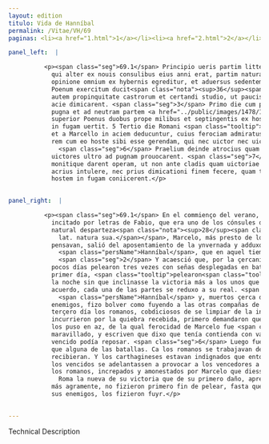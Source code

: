 ```yaml
---
layout: edition
titulo: Vida de Hanníbal
permalink: /Vitae/VH/69
paginas: <li><a href="1.html">1</a></li><li><a href="2.html">2</a></li><li><a href="3.html">3</a></li><li><a href="4.html">4</a></li><li><a href="5.html">5</a></li><li><a href="6.html">6</a></li><li><a href="7.html">7</a></li><li><a href="8.html">8</a></li><li><a href="9.html">9</a></li><li><a href="10.html">10</a></li><li><a href="11.html">11</a></li><li><a href="12.html">12</a></li><li><a href="13.html">13</a></li><li><a href="14.html">14</a></li><li><a href="15.html">15</a></li><li><a href="16.html">16</a></li><li><a href="17.html">17</a></li><li><a href="18.html">18</a></li><li><a href="19.html">19</a></li><li><a href="20.html">20</a></li><li><a href="21.html">21</a></li><li><a href="22.html">22</a></li><li><a href="23.html">23</a></li><li><a href="24.html">24</a></li><li><a href="25.html">25</a></li><li><a href="26.html">26</a></li><li><a href="27.html">27</a></li><li><a href="28.html">28</a></li><li><a href="29.html">29</a></li><li><a href="30.html">30</a></li><li><a href="31.html">31</a></li><li><a href="32.html">32</a></li><li><a href="33.html">33</a></li><li><a href="34.html">34</a></li><li><a href="35.html">35</a></li><li><a href="36.html">36</a></li><li><a href="37.html">37</a></li><li><a href="38.html">38</a></li><li><a href="39.html">39</a></li><li><a href="40.html">40</a></li><li><a href="41.html">41</a></li><li><a href="42.html">42</a></li><li><a href="43.html">43</a></li><li><a href="44.html">44</a></li><li><a href="45.html">45</a></li><li><a href="46.html">46</a></li><li><a href="47.html">47</a></li><li><a href="48.html">48</a></li><li><a href="49.html">49</a></li><li><a href="50.html">50</a></li><li><a href="51.html">51</a></li><li><a href="52.html">52</a></li><li><a href="53.html">53</a></li><li><a href="54.html">54</a></li><li><a href="55.html">55</a></li><li><a href="56.html">56</a></li><li><a href="57.html">57</a></li><li><a href="58.html">58</a></li><li><a href="59.html">59</a></li><li><a href="60.html">60</a></li><li><a href="61.html">61</a></li><li><a href="62.html">62</a></li><li><a href="63.html">63</a></li><li><a href="64.html">64</a></li><li><a href="65.html">65</a></li><li><a href="66.html">66</a></li><li><a href="67.html">67</a></li><li><a href="68.html">68</a></li><li><a href="69.html">69</a></li><li><a href="70.html">70</a></li><li><a href="71.html">71</a></li><li><a href="72.html">72</a></li><li><a href="73.html">73</a></li><li><a href="74.html">74</a></li><li><a href="75.html">75</a></li><li><a href="76.html">76</a></li><li><a href="77.html">77</a></li><li><a href="78.html">78</a></li><li><a href="79.html">79</a></li><li><a href="80.html">80</a></li><li><a href="81.html">81</a></li><li><a href="82.html">82</a></li><li><a href="83.html">83</a></li><li><a href="84.html">84</a></li><li><a href="85.html">85</a></li><li><a href="86.html">86</a></li><li><a href="87.html">87</a></li><li><a href="88.html">88</a></li><li><a href="89.html">89</a></li><li><a href="90.html">90</a></li><li><a href="91.html">91</a></li><li><a href="92.html">92</a></li><li><a href="93.html">93</a></li><li><a href="94.html">94</a></li><li><a href="95.html">95</a></li><li><a href="96.html">96</a></li>

panel_left:  |

          <p><span class="seg">69.1</span> Principio ueris partim litteris Fabii,
            qui alter ex nouis consulibus eius anni erat, partim natura sua excitatus celerius
            opinione omnium ex hybernis egreditur, et aduersus sedentem eo tempore ad Cannusum
            Poenum exercitum ducit<span class="nota"><sup>36</sup><span class="texto_nota">Plutarco, Marc. XXV.</span></span>. <span class="seg">2</span> Factum est
            autem propinquitate castrorum et certandi studio, ut paucis diebus ter collatis signis
            acie dimicarent. <span class="seg">3</span> Primo die cum pari prope spe usque ad noctem perduceretur
            pugna et ad neutram partem <a href="../public/images/1478/118r.jpg" target="new"><img class="facs" src="https://alfonsodepalencia.github.io/Vitae/public/images/facs_icon.jpg"/></a>[118r] <span class="tooltip">uictoria inclinaret<span class="tooltiptext">inclinaret victoria <span class="siglas">S</span> </span></span>, utrique ueluti ex composito se in castra recipiunt. <span class="seg">4</span> Secundo die
            superior Poenus duobus prope milibus et septingentis ex hostibus caesis reliquas copias
            in fugam uertit. 5 Tertio die Romani <span class="tooltip">deluendae<span class="tooltiptext">diluende <span class="siglas">F N P S U</span> </span></span> ignominiae cupidi, quam ex proximo detrimento accaeperant, primi pugnam exposcunt
            et a Marcello in aciem deducuntur, cuius ferociam admiratus Hannibal dixisse traditur,
            rem cum eo hoste sibi esse gerendam, qui nec uictor nec uictus quiescere posset.
              <span class="seg">6</span> Praelium deinde atrocius quam ullum ex superioribus fuit <span class="tooltip">nitentibus<span class="tooltiptext">intentibus <span class="siglas">A</span> </span></span> Romanis recens incommodum resarcire, Poenis uero indignantibus quod nuper uicti
            uictores ultro ad pugnam prouocarent. <span class="seg">7</span> Tandem Romani a Marcello increpiti
            monitique darent operam, ut non ante cladis quam uictoriae nuncius Romam ueniret, gradum
            acrius intulere, nec prius dimicationi finem fecere, quam triplicata prope illata clade
            hostem in fugam coniicerent.</p>
        

panel_right:  |

          <p><span class="seg">69.1</span> En el commienço del verano, en parte
            incitado por letras de Fabio, que era uno de los cónsules de aquel año, y en parte de su
            natural desparteza<span class="nota"><sup>28</sup><span class="texto_nota">su natural desparteza: traducción por amplificación del
              lat. natura sua.</span></span>, Marcelo, más presto de lo que todos
            pensavan, salió del aposentamiento de la ynvernada y adduxo su exército contra
              <span class="persName">Hanníbal</span>, que en aquel tiempo estava aposentado junto a Canusio.
              <span class="seg">2</span> Y acaesció que, por la çercanía de los reales y por la gana de pelear, en
            pocos días pelearon tres vezes con señas desplegadas en batalla. <span class="seg">3</span> En el
            primer día, <span class="tooltip">pelearon<span class="tooltiptext">peleeron  </span></span> quasi a la eguala cada una parte con esperança de vencer, fasta que los despartió
            la noche sin que inclinasse la victoria más a los unos que a los otros, y, assí como de
            acuerdo, cada una de las partes se reduxo a su real. <span class="seg">4</span> El segundo <a href="../public/images/1491/177r.png" target="new"><img class="facs" src="https://alfonsodepalencia.github.io/Vitae/public/images/facs_icon.jpg"/></a>[177r,b] día levó ventaja
              <span class="persName">Hanníbal</span> y, muertos çerca de dos mill y sietecientos de los
            enemigos, fizo bolver como fuyendo a las otras compañas de los romanos. <span class="seg">5</span> El
            terçero día los romanos, cobdiciosos de se limpiar de la infamia qu’el día de antes
            incurrieron por la quiebra recebida, primero demandaron que querían pelear. Y Marcelo
            los puso en az, de la qual ferocidad de Marcelo fue <span class="persName">Hanníbal</span> mucho
            maravillado, y escriven que dixo que tenía contienda con varón que ni vencedor nin
            vencido podía reposar. <span class="seg">6</span> Luego fue entre ellos más áspera y más dura batalla
            que alguna de las batallas. Ca los romanos se trabajavan de emendar el daño reziente que
            recibieran. Y los carthagineses estavan indignados que entonces
            los vencidos se adelantassen a provocar a los vencedores a pelear. <span class="seg">7</span> Al fin,
            los romanos, increpados y amonestados por Marcelo que diessen obra como antes llegasse a
              Roma la nueva de su victoria que de su primero daño, apretaron
            más agramente, no fizieron primero fin de pelear, fasta que, trasdoblada la pérdida de
            sus enemigos, los fizieron fuyr.</p>
        

---
```


Technical Description 